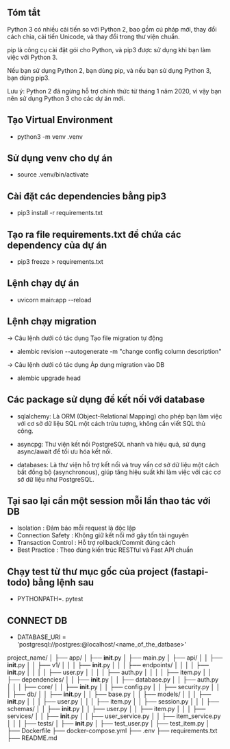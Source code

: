## Tóm tắt

Python 3 có nhiều cải tiến so với Python 2, bao gồm cú pháp mới, thay đổi cách chia, cải tiến Unicode, và thay đổi trong thư viện chuẩn.

pip là công cụ cài đặt gói cho Python, và pip3 được sử dụng khi bạn làm việc với Python 3.

Nếu bạn sử dụng Python 2, bạn dùng pip, và nếu bạn sử dụng Python 3, bạn dùng pip3.

Lưu ý: Python 2 đã ngừng hỗ trợ chính thức từ tháng 1 năm 2020, vì vậy bạn nên sử dụng Python 3 cho các dự án mới.

## Tạo Virtual Environment

- python3 -m venv .venv

## Sử dụng venv cho dự án

- source .venv/bin/activate

## Cài đặt các dependencies bằng pip3

- pip3 install -r requirements.txt

## Tạo ra file requirements.txt để chứa các dependency của dự án

- pip3 freeze > requirements.txt

## Lệnh chạy dự án

- uvicorn main:app --reload

## Lệnh chạy migration

-> Câu lệnh dưới có tác dụng Tạo file migration tự động

- alembic revision --autogenerate -m "change config column description"

-> Câu lệnh dưới có tác dụng Áp dụng migration vào DB

- alembic upgrade head

## Các package sử dụng để kết nối với database

- sqlalchemy: Là ORM (Object-Relational Mapping) cho phép bạn làm việc với cơ sở dữ liệu SQL một cách trừu tượng, không cần viết SQL thủ công.

- asyncpg: Thư viện kết nối PostgreSQL nhanh và hiệu quả, sử dụng async/await để tối ưu hóa kết nối.

- databases: Là thư viện hỗ trợ kết nối và truy vấn cơ sở dữ liệu một cách bất đồng bộ (asynchronous), giúp tăng hiệu suất khi làm việc với các cơ sở dữ liệu như PostgreSQL.

## Tại sao lại cần một session mỗi lần thao tác với DB

- Isolation : Đảm bảo mỗi request là độc lập
- Connection Safety : Không giữ kết nối mở gây tốn tài nguyên
- Transaction Control : Hỗ trợ rollback/Commit đúng cách
- Best Practice : Theo đúng kiến trúc RESTful và Fast API chuẩn

## Chạy test từ thư mục gốc của project (fastapi-todo) bằng lệnh sau

- PYTHONPATH=. pytest

## CONNECT DB

- DATABASE_URI = 'postgresql://postgres:<password>@localhost/<name_of_the_datbase>'

<!-- RECOMMEND PROJECT STRUCTURE -->
<!-- https://www.linkedin.com/pulse/fastapi-project-structure-best-practices-manikandan-parasuraman-fx4pc/ -->

project_name/
│
├── app/
│ ├── **init**.py
│ ├── main.py
│ ├── api/
│ │ ├── **init**.py
│ │ ├── v1/
│ │ │ ├── **init**.py
│ │ │ ├── endpoints/
│ │ │ │ ├── **init**.py
│ │ │ │ ├── user.py
│ │ │ │ ├── auth.py
│ │ │ │ ├── item.py
│ │ ├── dependencies/
│ │ ├── **init**.py
│ │ ├── database.py
│ │ ├── auth.py
│ │
│ ├── core/
│ │ ├── **init**.py
│ │ ├── config.py
│ │ ├── security.py
│ │
│ ├── db/
│ │ ├── **init**.py
│ │ ├── base.py
│ │ ├── models/
│ │ │ ├── **init**.py
│ │ │ ├── user.py
│ │ │ ├── item.py
│ │ ├── session.py
│ │
│ ├── schemas/
│ │ ├── **init**.py
│ │ ├── user.py
│ │ ├── item.py
│ │
│ ├── services/
│ │ ├── **init**.py
│ │ ├── user_service.py
│ │ ├── item_service.py
│ │
│ ├── tests/
│ ├── **init**.py
│ ├── test_user.py
│ ├── test_item.py
│
├── Dockerfile
├── docker-compose.yml
├── .env
├── requirements.txt
├── README.md
